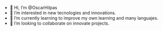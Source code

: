 - 👋 Hi, I’m @OscarHilpas
- 👀 I’m interested in new tecnologies and innovations.
- 🌱 I’m currently learning to improve my own learning and many languajes. 
- 💞️ I’m looking to collaborate on innovate projects.


<!---
OscarHilpas/OscarHilpas is a ✨ special ✨ repository because its `README.md` (this file) appears on your GitHub profile.
You can click the Preview link to take a look at your changes.
--->
